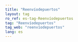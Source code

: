 ```yaml
---
title: "Reenvíodepuertos"
layout: tag
ro_ref: es-tag-Reenvíodepuertos
tag: "Reenvíodepuertos"
tag_web: "reenvíodepuertos"
lang: es
---
```

